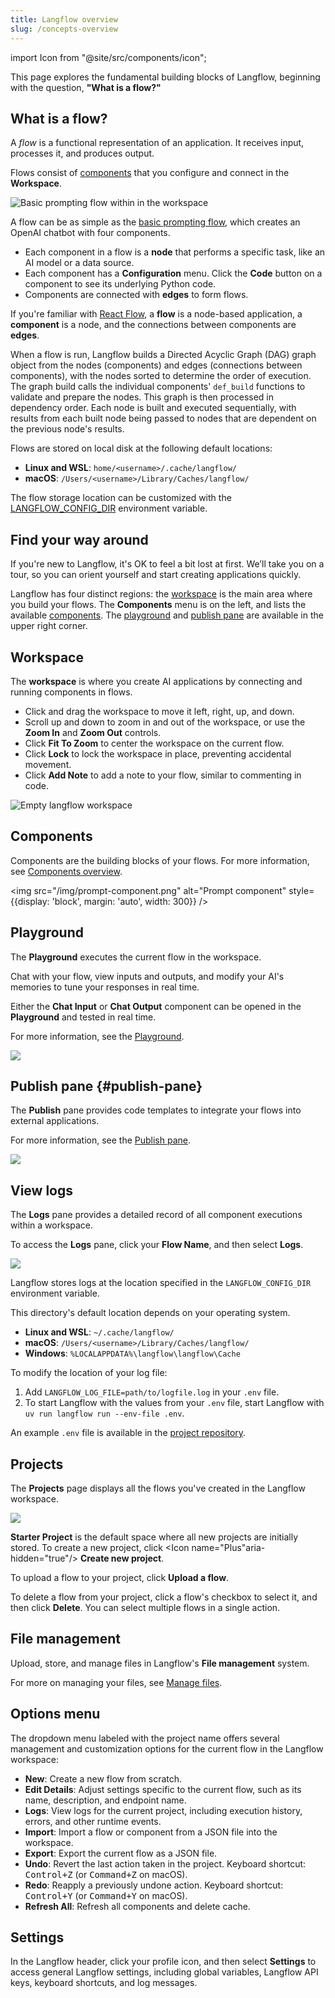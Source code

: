 ```yaml
---
title: Langflow overview
slug: /concepts-overview
---
```


import Icon from "@site/src/components/icon";

This page explores the fundamental building blocks of Langflow, beginning with the question, **"What is a flow?"**

## What is a flow?

A _flow_ is a functional representation of an application. It receives input, processes it, and produces output.

Flows consist of [components](/concepts-components) that you configure and connect in the **Workspace**.

![Basic prompting flow within in the workspace](/img/workspace-basic-prompting.png)

A flow can be as simple as the [basic prompting flow](/get-started-quickstart), which creates an OpenAI chatbot with four components.

- Each component in a flow is a **node** that performs a specific task, like an AI model or a data source.
- Each component has a **Configuration** menu. Click the <Icon name="Code" aria-hidden="true"/> **Code** button on a component to see its underlying Python code.
- Components are connected with **edges** to form flows.

If you're familiar with [React Flow](https://reactflow.dev/learn), a **flow** is a node-based application, a **component** is a node, and the connections between components are **edges**.

When a flow is run, Langflow builds a Directed Acyclic Graph (DAG) graph object from the nodes (components) and edges (connections between components), with the nodes sorted to determine the order of execution. The graph build calls the individual components' `def_build` functions to validate and prepare the nodes. This graph is then processed in dependency order. Each node is built and executed sequentially, with results from each built node being passed to nodes that are dependent on the previous node's results.

Flows are stored on local disk at the following default locations:

- **Linux and WSL**: `home/<username>/.cache/langflow/`
- **macOS**: `/Users/<username>/Library/Caches/langflow/`

The flow storage location can be customized with the [LANGFLOW_CONFIG_DIR](/environment-variables#LANGFLOW_CONFIG_DIR) environment variable.

## Find your way around

If you're new to Langflow, it's OK to feel a bit lost at first. We’ll take you on a tour, so you can orient yourself and start creating applications quickly.

Langflow has four distinct regions: the [workspace](#workspace) is the main area where you build your flows. The **Components** menu is on the left, and lists the available [components](#components). The [playground](#playground) and [publish pane](#publish-pane) are available in the upper right corner.

## Workspace

The **workspace** is where you create AI applications by connecting and running components in flows.

- Click and drag the workspace to move it left, right, up, and down.
- Scroll up and down to zoom in and out of the workspace, or use the <Icon name="ZoomIn" aria-hidden="true"/> **Zoom In** and <Icon name="ZoomOut" aria-hidden="true"/> **Zoom Out** controls.
- Click <Icon name="Maximize" aria-hidden="true"/> **Fit To Zoom** to center the workspace on the current flow.
- Click <Icon name="LockOpen" aria-hidden="true"/> **Lock** to lock the workspace in place, preventing accidental movement.
- Click <Icon name="StickyNote" aria-hidden="true"/> **Add Note** to add a note to your flow, similar to commenting in code.

![Empty langflow workspace](/img/workspace.png)

## Components

Components are the building blocks of your flows.
For more information, see [Components overview](/concepts-components).

<img src="/img/prompt-component.png" alt="Prompt component" style={{display: 'block', margin: 'auto', width: 300}} />

## Playground

The **Playground** executes the current flow in the workspace.

Chat with your flow, view inputs and outputs, and modify your AI's memories to tune your responses in real time.

Either the **Chat Input** or **Chat Output** component can be opened in the **Playground** and tested in real time.

For more information, see the [Playground](/concepts-playground).

![](/img/playground.png)

## Publish pane {#publish-pane}

The **Publish** pane provides code templates to integrate your flows into external applications.

For more information, see the [Publish pane](/concepts-publish).

![](/img/api-pane.png)

## View logs

The **Logs** pane provides a detailed record of all component executions within a workspace.

To access the **Logs** pane, click your **Flow Name**, and then select **Logs**.

![](/img/logs.png)

Langflow stores logs at the location specified in the `LANGFLOW_CONFIG_DIR` environment variable.

This directory's default location depends on your operating system.

- **Linux and WSL**: `~/.cache/langflow/`
- **macOS**: `/Users/<username>/Library/Caches/langflow/`
- **Windows**: `%LOCALAPPDATA%\langflow\langflow\Cache`

To modify the location of your log file:

1. Add `LANGFLOW_LOG_FILE=path/to/logfile.log` in your `.env` file.
2. To start Langflow with the values from your `.env` file, start Langflow with `uv run langflow run --env-file .env`.

An example `.env` file is available in the [project repository](https://github.com/langflow-ai/langflow/blob/main/.env.example).

## Projects

The **Projects** page displays all the flows you've created in the Langflow workspace.

![](/img/my-projects.png)

**Starter Project** is the default space where all new projects are initially stored.
To create a new project, click <Icon name="Plus"aria-hidden="true"/> **Create new project**.

To upload a flow to your project, click <Icon name="Upload" aria-hidden="true"/> **Upload a flow**.

To delete a flow from your project, click a flow's checkbox to select it, and then click <Icon name="Trash2" aria-hidden="true"/> **Delete**.
You can select multiple flows in a single action.

## File management

Upload, store, and manage files in Langflow's **File management** system.

For more on managing your files, see [Manage files](/concepts-file-management).

## Options menu

The dropdown menu labeled with the project name offers several management and customization options for the current flow in the Langflow workspace:

- <Icon name="Plus" aria-hidden="true"/> **New**: Create a new flow from scratch.
- <Icon name="SquarePen" aria-hidden="true"/> **Edit Details**: Adjust settings specific to the current flow, such as its name, description, and endpoint name.
- <Icon name="ScrollText" aria-hidden="true"/> **Logs**: View logs for the current project, including execution history, errors, and other runtime events.
- <Icon name="FileUp" aria-hidden="true"/> **Import**: Import a flow or component from a JSON file into the workspace.
- <Icon name="FileDown" aria-hidden="true"/> **Export**: Export the current flow as a JSON file.
- <Icon name="Undo" aria-hidden="true"/> **Undo**: Revert the last action taken in the project. Keyboard shortcut: <kbd>Control+Z</kbd> (or <kbd>Command+Z</kbd> on macOS).
- <Icon name="Redo" aria-hidden="true"/> **Redo**: Reapply a previously undone action. Keyboard shortcut: <kbd>Control+Y</kbd> (or <kbd>Command+Y</kbd> on macOS).
- <Icon name="RefreshCcw" aria-hidden="true"/> **Refresh All**: Refresh all components and delete cache.

## Settings

In the Langflow header, click your profile icon, and then select **Settings** to access general Langflow settings, including global variables, Langflow API keys, keyboard shortcuts, and log messages.